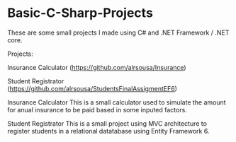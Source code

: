 # Basic-C-Sharp-Projects

These are some small projects I made using C# and .NET Framework / .NET core.

Projects: 

Insurance Calculator (https://github.com/alrsousa/Insurance)

Student Registrator (https://github.com/alrsousa/StudentsFinalAssigmentEF6)


Insurance Calculator
This is a small calculator used to simulate the amount for anual insurance to be paid based in some inputed factors.

Student Registrator
This is a small project using MVC architecture to register students in a relational datatabase using Entity Framework 6. 


                                           
 

